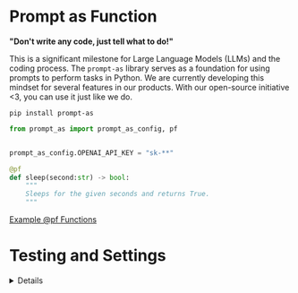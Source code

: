 # Prompt as Function
**"Don't write any code, just tell what to do!"**

This is a significant milestone for Large Language Models (LLMs) and the coding process. The `prompt-as` library serves as a foundation for using prompts to perform tasks in Python. We are currently developing this mindset for several features in our products. With our open-source initiative <3, you can use it just like we do.


```console
pip install prompt-as
```


```python
from prompt_as import prompt_as_config, pf 


prompt_as_config.OPENAI_API_KEY = "sk-**"

@pf
def sleep(second:str) -> bool:
    """
    Sleeps for the given seconds and returns True.
    """


```

[Example @pf Functions](https://github.com/Upsonic/prompt-as-function/blob/master/examples.md)



# Testing and Settings

<details>
<h1>Model Settings</h1>
You can change the OpenAI model that have been used for `prompt-as`.

```python
from prompt_as import prompt_as_config, pf


prompt_as_config.OPENAI_MODEL = "gpt-4-turbo"
# Model Setting

prompt_as_config.OPENAI_API_KEY = "sk-**"

@pf
def sleep(second:str) -> bool:
    """
    Sleeps for the given seconds and returns True.
    """



```


<h1>Testing</h1>

If you want to test this library on a large scale, you can use our test system as well.

```python

from prompt_as import prompt_as_config, pf


prompt_as_config.OPENAI_API_KEY = "sk-**"

@pf
def sleep(second:str) -> bool:
    """
    Sleeps for the given seconds and returns True.
    """



# Testing

from prompt_as import Prompt_As_Test_System


Prompt_As_Test_System(sleep_time, [(["2"], {})], [True], [False]).run_test()
# (function_name, test_args_and_kwargs, expected_outputs, bad_outputs)

```

<h2>Quality Testing</h2>

If you want to test the working quality of this library, you can use the many different quality tests created.

```python

from prompt_as.tests.quality_test import quality_test


quality_test.run_tests() 

```

</details>

